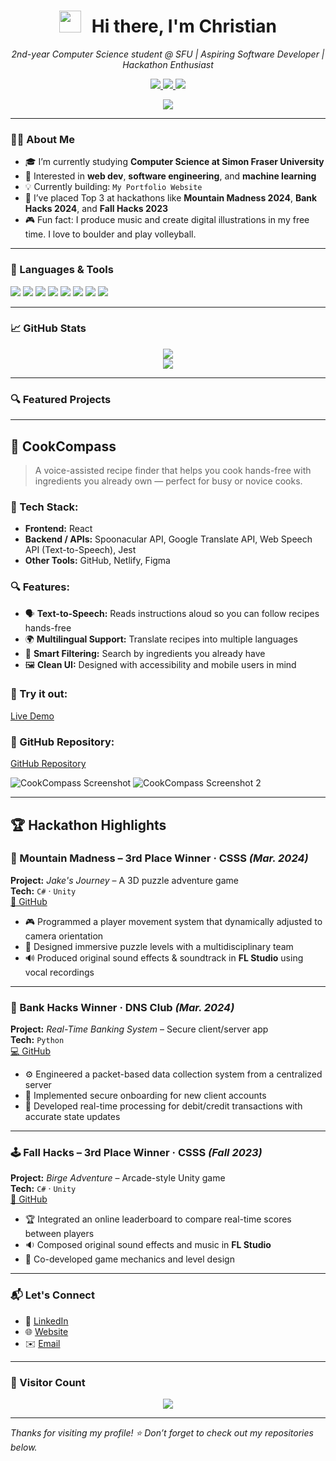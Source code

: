 <!-- Animated Header -->
<h1 align="center">
  <img src="https://media.giphy.com/media/hvRJCLFzcasrR4ia7z/giphy.gif" width="35" style="margin-right:10px;" />
  Hi there, I'm Christian
</h1>

<p align="center">
  <em>2nd-year Computer Science student @ SFU | Aspiring Software Developer | Hackathon Enthusiast</em>
</p>

<!-- Badges -->
<p align="center">
  <a href="https://www.linkedin.com/in/chochristian/">
    <img src="https://img.shields.io/badge/LinkedIn-blue?style=for-the-badge&logo=linkedin" />
  </a>
  <a href="https://vipplynn.github.io/">
    <img src="https://img.shields.io/badge/GitHub Pages-222222?style=for-the-badge&logo=github&logoColor=white" />
  </a>
  <a href="mailto:christianc0000@gmail.com">
    <img src="https://img.shields.io/badge/Email-EA4335?style=for-the-badge&logo=gmail&logoColor=white" />
  </a>
</p>

<!-- Typing Animation -->
<p align="center">
  <img src="https://readme-typing-svg.demolab.com?font=Fira+Code&size=22&pause=1000&color=F79489&center=true&vCenter=true&width=440&lines=Aspiring+Full-Stack+Developer;Music+Producer+%2B+Digital+Artist;Hackathon+Finalist+%F0%9F%8E%89;Currently+exploring+AI+and+3D+web" />
</p>

---

### 👨‍💻 About Me

- 🎓 I’m currently studying **Computer Science at Simon Fraser University**  
- 🌱 Interested in **web dev**, **software engineering**, and **machine learning**
- 💡 Currently building: `My Portfolio Website` 
- 🚀 I’ve placed Top 3 at hackathons like **Mountain Madness 2024**, **Bank Hacks 2024**, and **Fall Hacks 2023**  
- 🎮 Fun fact: I produce music and create digital illustrations in my free time. I love to boulder and play volleyball.

---

### 🧰 Languages & Tools

<p>
  <img src="https://img.shields.io/badge/-C++-00599C?style=for-the-badge&logo=cplusplus&logoColor=white" />
  <img src="https://img.shields.io/badge/-Python-3776AB?style=for-the-badge&logo=python&logoColor=white" />
  <img src="https://img.shields.io/badge/-JavaScript-F7DF1E?style=for-the-badge&logo=javascript&logoColor=black" />
  <img src="https://img.shields.io/badge/-TypeScript-3178C6?style=for-the-badge&logo=typescript&logoColor=white" />
  <img src="https://img.shields.io/badge/-React-61DAFB?style=for-the-badge&logo=react&logoColor=black" />
  <img src="https://img.shields.io/badge/-Node.js-339933?style=for-the-badge&logo=nodedotjs&logoColor=white" />
  <img src="https://img.shields.io/badge/-GitHub-181717?style=for-the-badge&logo=github&logoColor=white" />
  <img src="https://img.shields.io/badge/-Figma-F24E1E?style=for-the-badge&logo=figma&logoColor=white" />
</p>

---

### 📈 GitHub Stats

<p align="center">
  <img src="https://github-readme-stats.vercel.app/api?username=ChristianCho&show_icons=true&theme=radical" />
  <br/>
  <img src="https://github-readme-streak-stats.herokuapp.com/?user=ChristianCho&theme=radical" />
</p>

---

### 🔍 Featured Projects

---

## 🧭 CookCompass

> A voice-assisted recipe finder that helps you cook hands-free with ingredients you already own — perfect for busy or novice cooks.

### 🧠 Tech Stack:
- **Frontend:** React 
- **Backend / APIs:** Spoonacular API, Google Translate API, Web Speech API (Text-to-Speech), Jest
- **Other Tools:** GitHub, Netlify, Figma

### 🔍 Features:
- 🗣️ **Text-to-Speech:** Reads instructions aloud so you can follow recipes hands-free
- 🌍 **Multilingual Support:** Translate recipes into multiple languages
- 🍳 **Smart Filtering:** Search by ingredients you already have
- 🖼️ **Clean UI:** Designed with accessibility and mobile users in mind

### 🚀 Try it out:
[Live Demo](https://cookcompassapp.netlify.app)

### 🔗 GitHub Repository:
[GitHub Repository](https://github.com/CMPT-276-SPRING-2025/final-project-04-winds)

![CookCompass Screenshot](https://github.com/user-attachments/assets/236a71f4-a601-46f3-9b85-51e93db52baa)
![CookCompass Screenshot 2](https://github.com/user-attachments/assets/d6539b27-d90b-4d53-a3e1-0143da04ae0f)

---

## 🏆 Hackathon Highlights

### 🧩 Mountain Madness – 3rd Place Winner · CSSS _(Mar. 2024)_
**Project:** *Jake's Journey* – A 3D puzzle adventure game  
**Tech:** `C#` · `Unity`  
[🔗 GitHub](https://github.com/Masagoro1/PuzzleGame)

- 🎮 Programmed a player movement system that dynamically adjusted to camera orientation
- 🎨 Designed immersive puzzle levels with a multidisciplinary team
- 🔊 Produced original sound effects & soundtrack in **FL Studio** using vocal recordings

---

### 🏦 Bank Hacks Winner · DNS Club _(Mar. 2024)_
**Project:** *Real-Time Banking System* – Secure client/server app  
**Tech:** `Python`  
[💻 GitHub](https://github.com/DnSClub/DNS-Transaction-Challenge-2024)

- ⚙️ Engineered a packet-based data collection system from a centralized server
- 🔐 Implemented secure onboarding for new client accounts
- 💸 Developed real-time processing for debit/credit transactions with accurate state updates

---

### 🕹️ Fall Hacks – 3rd Place Winner · CSSS _(Fall 2023)_
**Project:** *Birge Adventure* – Arcade-style Unity game  
**Tech:** `C#` · `Unity`  
[🔗 GitHub](https://github.com/Masagoro1/FallHacks23)

- 🏆 Integrated an online leaderboard to compare real-time scores between players
- 🔉 Composed original sound effects and music in **FL Studio**
- 👾 Co-developed game mechanics and level design

---

### 📬 Let's Connect

- 💼 [LinkedIn](https://www.linkedin.com/in/chochristian/)
- 🌐 [Website](https://vipplynn.github.io/)
- ✉️ [Email](mailto:christianc0000@gmail.com)

---

### 🧍 Visitor Count

<p align="center">
  <img src="https://komarev.com/ghpvc/?username=ChristianCho&label=Profile+Views&color=0e75b6&style=flat" />
</p>

---

*Thanks for visiting my profile! ⭐️ Don’t forget to check out my repositories below.*
